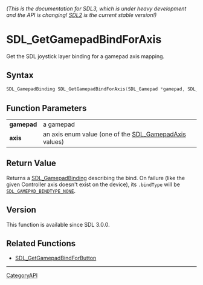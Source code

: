 ###### (This is the documentation for SDL3, which is under heavy development and the API is changing! [SDL2](https://wiki.libsdl.org/SDL2/) is the current stable version!)
# SDL_GetGamepadBindForAxis

Get the SDL joystick layer binding for a gamepad axis mapping.

## Syntax

```c
SDL_GamepadBinding SDL_GetGamepadBindForAxis(SDL_Gamepad *gamepad, SDL_GamepadAxis axis);

```

## Function Parameters

|                 |                                                                           |
| --------------- | ------------------------------------------------------------------------- |
| **gamepad**     | a gamepad                                                                 |
| **axis**        | an axis enum value (one of the [SDL_GamepadAxis](SDL_GamepadAxis) values) |

## Return Value

Returns a [SDL_GamepadBinding](SDL_GamepadBinding) describing the bind. On
failure (like the given Controller axis doesn't exist on the device), its
`.bindType` will be
[`SDL_GAMEPAD_BINDTYPE_NONE`](SDL_GAMEPAD_BINDTYPE_NONE).

## Version

This function is available since SDL 3.0.0.

## Related Functions

* [SDL_GetGamepadBindForButton](SDL_GetGamepadBindForButton)

----
[CategoryAPI](CategoryAPI)

